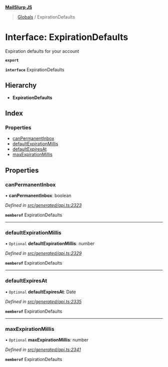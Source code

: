 **[MailSlurp JS](../README.md)**

> [Globals](../README.md) / ExpirationDefaults

# Interface: ExpirationDefaults

Expiration defaults for your account

**`export`** 

**`interface`** ExpirationDefaults

## Hierarchy

* **ExpirationDefaults**

## Index

### Properties

* [canPermanentInbox](expirationdefaults.md#canpermanentinbox)
* [defaultExpirationMillis](expirationdefaults.md#defaultexpirationmillis)
* [defaultExpiresAt](expirationdefaults.md#defaultexpiresat)
* [maxExpirationMillis](expirationdefaults.md#maxexpirationmillis)

## Properties

### canPermanentInbox

•  **canPermanentInbox**: boolean

*Defined in [src/generated/api.ts:2323](https://github.com/mailslurp/mailslurp-client/blob/98c6efc/src/generated/api.ts#L2323)*

**`memberof`** ExpirationDefaults

___

### defaultExpirationMillis

• `Optional` **defaultExpirationMillis**: number

*Defined in [src/generated/api.ts:2329](https://github.com/mailslurp/mailslurp-client/blob/98c6efc/src/generated/api.ts#L2329)*

**`memberof`** ExpirationDefaults

___

### defaultExpiresAt

• `Optional` **defaultExpiresAt**: Date

*Defined in [src/generated/api.ts:2335](https://github.com/mailslurp/mailslurp-client/blob/98c6efc/src/generated/api.ts#L2335)*

**`memberof`** ExpirationDefaults

___

### maxExpirationMillis

• `Optional` **maxExpirationMillis**: number

*Defined in [src/generated/api.ts:2341](https://github.com/mailslurp/mailslurp-client/blob/98c6efc/src/generated/api.ts#L2341)*

**`memberof`** ExpirationDefaults
